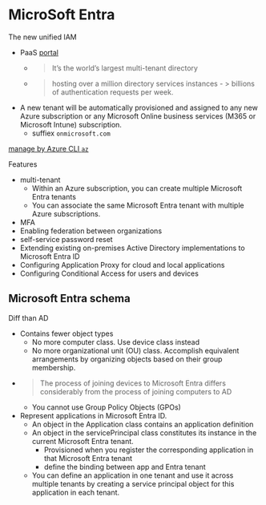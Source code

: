 # MicroSoft Entra

The new unified IAM

- PaaS [portal](https://entra.microsoft.com/)
  - > It’s the world’s largest multi-tenant directory
  - > hosting over a million directory services instances - > billions of authentication requests per week.
- A new tenant will be automatically provisioned and assigned to any new Azure subscription or any Microsoft Online business services (M365 or Microsoft Intune) subscription.
  - suffiex `onmicrosoft.com`

[manage by Azure CLI `az`](https://github.com/davidkhala/azure-utils/blob/main/cli/entra)

Features

- multi-tenant
  - Within an Azure subscription, you can create multiple Microsoft Entra tenants
  - You can associate the same Microsoft Entra tenant with multiple Azure subscriptions.
- MFA
- Enabling federation between organizations
- self-service password reset
- Extending existing on-premises Active Directory implementations to Microsoft Entra ID
- Configuring Application Proxy for cloud and local applications
- Configuring Conditional Access for users and devices

## Microsoft Entra schema

Diff than AD

- Contains fewer object types
  - No more computer class. Use device class instead
  - No more organizational unit (OU) class. Accomplish equivalent arrangements by organizing objects based on their group membership.
- > The process of joining devices to Microsoft Entra differs considerably from the process of joining computers to AD
  - You cannot use Group Policy Objects (GPOs)
- Represent applications in Microsoft Entra ID.
  - An object in the Application class contains an application definition
  - An object in the servicePrincipal class constitutes its instance in the current Microsoft Entra tenant.
    - Provisioned when you register the corresponding application in that Microsoft Entra tenant
    - define the binding between app and Entra tenant
  - You can define an application in one tenant and use it across multiple tenants by creating a service principal object for this application in each tenant.
